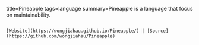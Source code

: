 title=Pineapple
tags=language
summary=Pineapple is a language that focus on maintainability.
~~~~~~

[Website](https://wongjiahau.github.io/Pineapple/) | [Source](https://github.com/wongjiahau/Pineapple)

